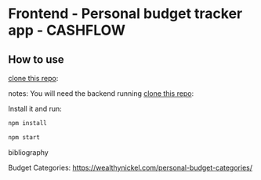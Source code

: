 # Frontend - Personal budget tracker app - CASHFLOW

## How to use

[clone this repo](https://github.com/juanjparedez/challenge_frontend.git):

notes: You will need the backend running
[clone this repo](https://github.com/juanjparedez/challenge_backend.git):

Install it and run:

```sh
npm install
```

```sh
npm start
```

bibliography

Budget Categories: https://wealthynickel.com/personal-budget-categories/
